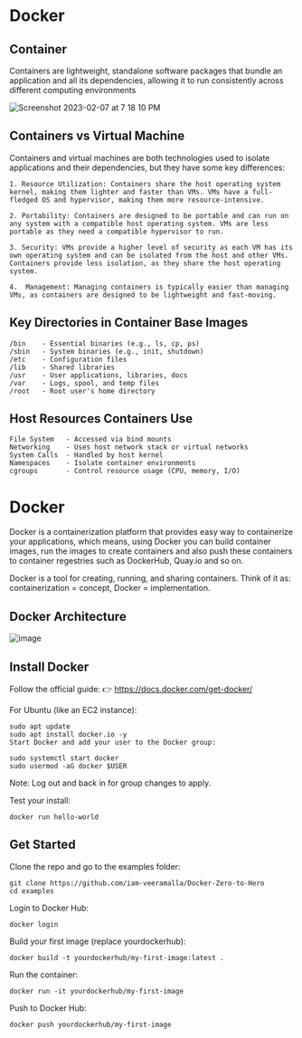 # Docker

## Container 

Containers are lightweight, standalone software packages that bundle an application and all its dependencies, allowing it to run consistently across different computing environments

![Screenshot 2023-02-07 at 7 18 10 PM](https://user-images.githubusercontent.com/43399466/217262726-7cabcb5b-074d-45cc-950e-84f7119e7162.png)



## Containers vs Virtual Machine 

Containers and virtual machines are both technologies used to isolate applications and their dependencies, but they have some key differences:

    1. Resource Utilization: Containers share the host operating system kernel, making them lighter and faster than VMs. VMs have a full-fledged OS and hypervisor, making them more resource-intensive.

    2. Portability: Containers are designed to be portable and can run on any system with a compatible host operating system. VMs are less portable as they need a compatible hypervisor to run.

    3. Security: VMs provide a higher level of security as each VM has its own operating system and can be isolated from the host and other VMs. Containers provide less isolation, as they share the host operating system.

    4.  Management: Managing containers is typically easier than managing VMs, as containers are designed to be lightweight and fast-moving.

## Key Directories in Container Base Images

```
/bin    - Essential binaries (e.g., ls, cp, ps)
/sbin   - System binaries (e.g., init, shutdown)
/etc    - Configuration files
/lib    - Shared libraries
/usr    - User applications, libraries, docs
/var    - Logs, spool, and temp files
/root   - Root user's home directory

```

## Host Resources Containers Use

```
File System   - Accessed via bind mounts
Networking    - Uses host network stack or virtual networks
System Calls  - Handled by host kernel
Namespaces    - Isolate container environments
cgroups       - Control resource usage (CPU, memory, I/O)

```
# Docker 
Docker is a containerization platform that provides easy way to containerize your applications, which means, using Docker you can build container images, run the images to create containers and also push these containers to container regestries such as DockerHub, Quay.io and so on.

Docker is a tool for creating, running, and sharing containers.
Think of it as: containerization = concept, Docker = implementation.

## Docker Architecture
![image](https://user-images.githubusercontent.com/43399466/217507877-212d3a60-143a-4a1d-ab79-4bb615cb4622.png)


## Install Docker
Follow the official guide:
👉 https://docs.docker.com/get-docker/

For Ubuntu (like an EC2 instance):
```
sudo apt update
sudo apt install docker.io -y
Start Docker and add your user to the Docker group:
```

```
sudo systemctl start docker
sudo usermod -aG docker $USER
```
Note: Log out and back in for group changes to apply.

Test your install:

```
docker run hello-world
```

## Get Started
Clone the repo and go to the examples folder:

```
git clone https://github.com/iam-veeramalla/Docker-Zero-to-Hero
cd examples
```
Login to Docker Hub:

```
docker login
```
Build your first image (replace yourdockerhub):

```
docker build -t yourdockerhub/my-first-image:latest .
```
Run the container:

```
docker run -it yourdockerhub/my-first-image
```

Push to Docker Hub:

```
docker push yourdockerhub/my-first-image
```
